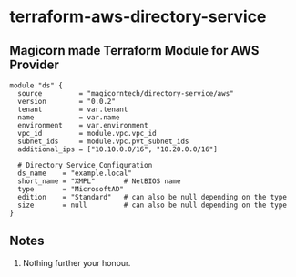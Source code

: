 # terraform-aws-directory-service

Magicorn made Terraform Module for AWS Provider
--
```
module "ds" {
  source         = "magicorntech/directory-service/aws"
  version        = "0.0.2"
  tenant         = var.tenant
  name           = var.name
  environment    = var.environment
  vpc_id         = module.vpc.vpc_id
  subnet_ids     = module.vpc.pvt_subnet_ids
  additional_ips = ["10.10.0.0/16", "10.20.0.0/16"]

  # Directory Service Configuration
  ds_name    = "example.local"
  short_name = "XMPL"       # NetBIOS name
  type       = "MicrosoftAD"
  edition    = "Standard"   # can also be null depending on the type
  size       = null         # can also be null depending on the type
}
```

## Notes
1) Nothing further your honour.